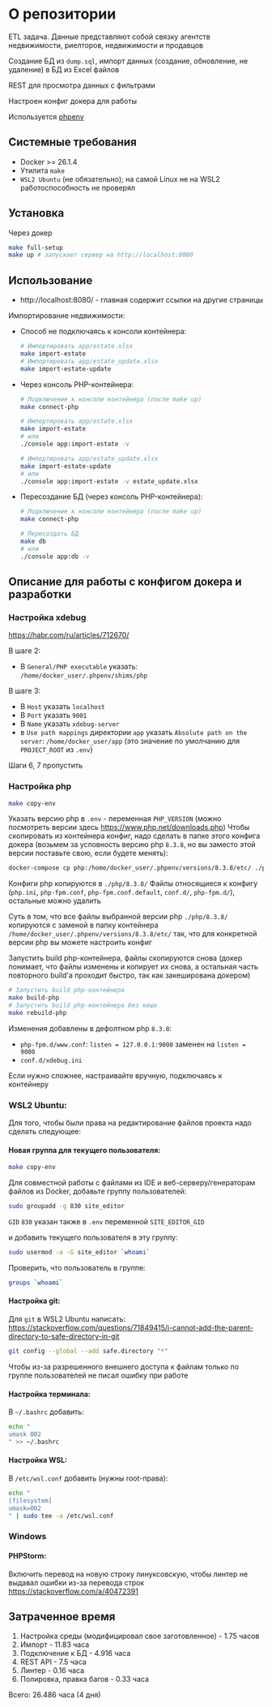 # О репозитории
ETL задача. Данные представляют собой связку агентств недвижимости, риелторов, недвижимости и продавцов

Создание БД из `dump.sql`, импорт данных (создание, обновление, не удаление) в БД из Excel файлов

REST для просмотра данных с фильтрами

Настроен конфиг докера для работы

Используется [phpenv](https://github.com/phpenv/phpenv)

## Системные требования

* Docker >= 26.1.4
* Утилита `make`
* `WSL2 Ubuntu` (не обязательно); на самой Linux не на WSL2 работоспособность не проверял

## Установка
Через докер
```bash
make full-setup
make up # запускает сервер на http://localhost:8080
```

## Использование
* http://localhost:8080/ - главная содержит ссылки на другие страницы

Импортирование недвижимости:
* Способ не подключаясь к консоли контейнера:
  ```bash
  # Импортировать app/estate.xlsx
  make import-estate
  # Импортировать app/estate_update.xlsx
  make import-estate-update
  ```

* Через консоль PHP-контейнера:
  ```bash
  # Подключение к консоли контейнера (после make up)
  make connect-php

  # Импортировать app/estate.xlsx
  make import-estate 
  # или
  ./console app:import-estate -v

  # Импортировать app/estate_update.xlsx
  make import-estate-update
  # или
  ./console app:import-estate -v estate_update.xlsx
  ```

* Пересоздание БД (через консоль PHP-контейнера):
  ```bash
  # Подключение к консоли контейнера (после make up)
  make connect-php
  
  # Пересоздать БД
  make db
  # или
  ./console app:db -v
  ```


## Описание для работы с конфигом докера и разработки

### Настройка xdebug

https://habr.com/ru/articles/712670/

В шаге 2:

* В `General/PHP executable` указать: `/home/docker_user/.phpenv/shims/php`

В шаге 3:

* В `Host` указать `localhost`
* В `Port` указать `9001`
* В `Name` указать `xdebug-server` 
* в `Use path mappings` директории `app`
указать `Absolute path on the server`: `/home/docker_user/app` (это значение по умолчанию для `PROJECT_ROOT` из `.env`)


Шаги 6, 7 пропустить 


### Настройка php

```bash
make copy-env
```
Указать версию php в `.env` - переменная `PHP_VERSION` (можно посмотреть версии здесь https://www.php.net/downloads.php)
Чтобы скопировать из контейнера конфиг, надо сделать в папке этого конфига докера (возьмем за условность
версию php `8.3.8`, но вы заместо этой версии поставьте свою, если будете менять):
```bash
docker-compose cp php:/home/docker_user/.phpenv/versions/8.3.8/etc/ ./php/8.3.8/
```
Конфиги php копируются в `./php/8.3.8/`
Файлы относящиеся к конфигу (`php.ini`, `php-fpm.conf`, `php-fpm.conf.default`, `conf.d/`, `php-fpm.d/`), 
остальные можно удалить

Суть в том, что все файлы выбранной версии php `./php/8.3.8/` копируются с заменой в папку контейнера 
`/home/docker_user/.phpenv/versions/8.3.8/etc/`
так, что для конкретной версии php вы можете настроить конфиг

Запустить build php-контейнера, файлы скопируются снова (докер понимает, что файлы изменены и копирует их снова,
а остальная часть повторного build'а проходит быстро, так как закеширована докером)
```bash
# Запустить build php-контейнера
make build-php
# Запустить build php-контейнера без кеша
make rebuild-php
```

Изменения добавлены в дефолтном php `8.3.8`:
* `php-fpm.d/www.conf`: `listen = 127.0.0.1:9000` заменен на `listen = 9000`
* `conf.d/xdebug.ini`

Если нужно сложнее, настраивайте вручную, подключаясь к контейнеру

### WSL2 Ubuntu:

Для того, чтобы были права на редактирование файлов проекта надо сделать следующее:

#### Новая группа для текущего пользователя:

```bash
make copy-env
```

Для совместной работы с файлами из IDE и веб-серверу/генераторам файлов из Docker, добавьте группу пользователей:
```bash
sudo groupadd -g 830 site_editor
```
`GID` `830` указан также в `.env` переменной `SITE_EDITOR_GID`

и добавить текущего пользователя в эту группу:
```bash
sudo usermod -a -G site_editor `whoami`
```

Проверить, что пользователь в группе:
```bash
groups `whoami`
```

#### Настройка git:

Для `git` в WSL2 Ubuntu написать:
https://stackoverflow.com/questions/71849415/i-cannot-add-the-parent-directory-to-safe-directory-in-git
```bash
git config --global --add safe.directory "*"
```
Чтобы из-за разрешенного внешнего доступа к файлам только по группе пользователей не писал ошибку при работе

#### Настройка терминала:
В `~/.bashrc` добавить:
```bash
echo "
umask 002
" >> ~/.bashrc
```

#### Настройка WSL:
В `/etc/wsl.conf` добавить (нужны root-права):
```bash
echo "
[filesystem]
umask=002
" | sudo tee -a /etc/wsl.conf
```

### Windows

#### PHPStorm:

Включить перевод на новую строку линуксовскую, чтобы линтер не выдавал ошибки из-за перевода строк
https://stackoverflow.com/a/40472391

## Затраченное время
1. Настройка среды (модифицировал свое заготовленное) - 1.75 часов
2. Импорт - 11.83 часа
3. Подключение к БД - 4.916 часа
4. REST API - 7.5 часа
5. Линтер - 0.16 часа
6. Полировка, правка багов - 0.33 часа

Всего: 26.486 часа (4 дня)
